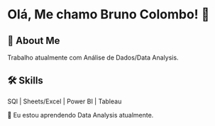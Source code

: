 
# Olá, Me chamo Bruno Colombo! 👋


## 🚀 About Me
Trabalho atualmente com  Análise de Dados/Data Analysis.


## 🛠 Skills
SQl | Sheets/Excel | Power BI | Tableau



🧠 Eu estou aprendendo Data Analysis atualmente.



